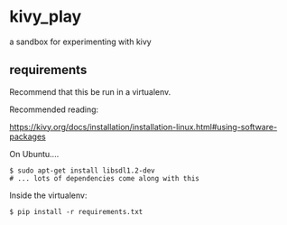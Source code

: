 # kivy_play
a sandbox for experimenting with kivy

## requirements

Recommend that this be run in a virtualenv.

Recommended reading:

https://kivy.org/docs/installation/installation-linux.html#using-software-packages


On Ubuntu....

```
$ sudo apt-get install libsdl1.2-dev
# ... lots of dependencies come along with this
```

Inside the virtualenv:

```
$ pip install -r requirements.txt

```
